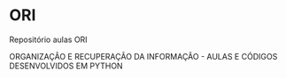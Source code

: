 # ORI
Repositório aulas ORI

ORGANIZAÇÂO E RECUPERAÇÂO DA INFORMAÇÂO - AULAS E CÓDIGOS DESENVOLVIDOS EM PYTHON
